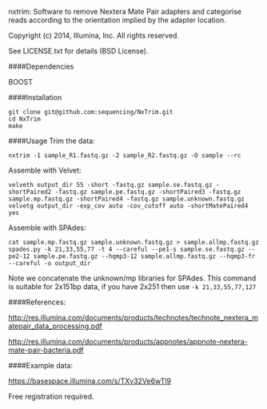 nxtrim: Software to remove Nextera Mate Pair adapters and categorise reads according to the orientation implied by the adapter location.

Copyright (c) 2014, Illumina, Inc.
All rights reserved.

See LICENSE.txt for details (BSD License).

####Dependencies

BOOST


####Installation
```
git clone git@github.com:sequencing/NxTrim.git
cd NxTrim
make
```
####Usage
Trim the data:
```
nxtrim -1 sample_R1.fastq.gz -2 sample_R2.fastq.gz -O sample --rc
```

Assemble with Velvet:
```
velveth output_dir 55 -short -fastq.gz sample.se.fastq.gz -shortPaired2 -fastq.gz sample.pe.fastq.gz -shortPaired3 -fastq.gz sample.mp.fastq.gz -shortPaired4 -fastq.gz sample.unknown.fastq.gz
velvetg output_dir -exp_cov auto -cov_cutoff auto -shortMatePaired4 yes
```

Assemble with SPAdes:
```
cat sample.mp.fastq.gz sample.unknown.fastq.gz > sample.allmp.fastq.gz
spades.py -k 21,33,55,77 -t 4 --careful --pe1-s sample.se.fastq.gz --pe2-12 sample.pe.fastq.gz --hqmp3-12 sample.allmp.fastq.gz --hqmp3-fr --careful -o output_dir
```
Note we concatenate the unknown/mp libraries for SPAdes.  This command is suitable for 2x151bp data, if you have 2x251 then use `-k 21,33,55,77,127`

####References:

http://res.illumina.com/documents/products/technotes/technote_nextera_matepair_data_processing.pdf

http://res.illumina.com/documents/products/appnotes/appnote-nextera-mate-pair-bacteria.pdf

####Example data:

https://basespace.illumina.com/s/TXv32Ve6wTl9

Free registration required.
